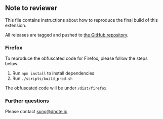 ## Note to reviewer

This file contains instructions about how to reproduce the final build of this extension.

All releases are tagged and pushed to [the GitHub repository](https://github.com/dnote-io/browser-extension).

### Firefox

To reproduce the obfuscated code for Firefox, please follow the steps below.

1.  Run `npm install` to install dependencies
2.  Run `./scripts/build_prod.sh`

The obfuscated code will be under `/dist/firefox`.

### Further questions

Please contact sung@dnote.io
